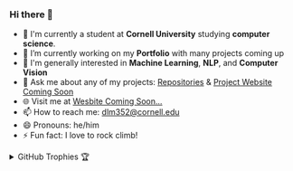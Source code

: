 ### Hi there 👋

- 🏫 I'm currently a student at **Cornell University** studying **computer science**.
- 🔭 I’m currently working on my **Portfolio** with many projects coming up
- 🌱 I'm generally interested in **Machine Learning**, **NLP**, and **Computer Vision**
- 💬 Ask me about any of my projects: [Repositories](https://github.com/DiegolMarques?tab=repositories) & [Project Website Coming Soon](soon)
- 🌐 Visit me at [Wesbite Coming Soon...](soon)
- 📫 How to reach me: dlm352@cornell.edu
- 😄 Pronouns: he/him
- ⚡ Fun fact: I love to rock climb!

<details>
  <summary>GitHub Trophies 🏆</summary>
  <img src="https://github-profile-trophy.vercel.app/?username=DiegolMarques&theme=onedark" alt="Diego's Trophies">
</details>
